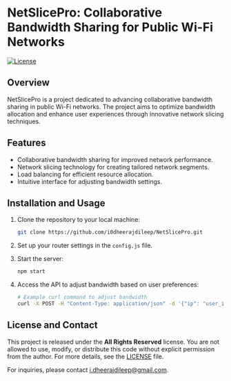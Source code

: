 # NetSlicePro: Collaborative Bandwidth Sharing for Public Wi-Fi Networks

[![License](https://img.shields.io/badge/license-All%20Rights%20Reserved-red)](LICENSE)

## Overview

NetSlicePro is a project dedicated to advancing collaborative bandwidth sharing in public Wi-Fi networks. The project aims to optimize bandwidth allocation and enhance user experiences through innovative network slicing techniques.

## Features

- Collaborative bandwidth sharing for improved network performance.
- Network slicing technology for creating tailored network segments.
- Load balancing for efficient resource allocation.
- Intuitive interface for adjusting bandwidth settings.

## Installation and Usage

1. Clone the repository to your local machine:

    ```bash
    git clone https://github.com/i0dheerajdileep/NetSlicePro.git
    ```

2. Set up your router settings in the `config.js` file.

3. Start the server:

    ```bash
    npm start
    ```

4. Access the API to adjust bandwidth based on user preferences:

    ```bash
    # Example curl command to adjust bandwidth
    curl -X POST -H "Content-Type: application/json" -d '{"ip": "user_ip_address", "bandwidth": "desired_bandwidth"}' http://localhost:3000/adjust-bandwidth
    ```

## License and Contact

This project is released under the **All Rights Reserved** license. You are not allowed to use, modify, or distribute this code without explicit permission from the author. For more details, see the [LICENSE](LICENSE) file.

For inquiries, please contact i.dheerajdileep@gmail.com.
